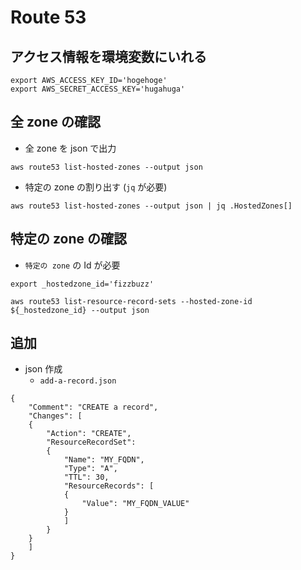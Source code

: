 # Route 53

## アクセス情報を環境変数にいれる

```
export AWS_ACCESS_KEY_ID='hogehoge'
export AWS_SECRET_ACCESS_KEY='hugahuga'
```

## 全 zone の確認

+ 全 zone を json で出力

```
aws route53 list-hosted-zones --output json
```

+ 特定の zone の割り出す (`jq` が必要)

```
aws route53 list-hosted-zones --output json | jq .HostedZones[]
```

## 特定の zone の確認

+ `特定の zone` の Id が必要

```
export _hostedzone_id='fizzbuzz'
```
```
aws route53 list-resource-record-sets --hosted-zone-id ${_hostedzone_id} --output json
```

## 追加

+ json 作成
  + `add-a-record.json`

```
{
    "Comment": "CREATE a record",
    "Changes": [
    {
        "Action": "CREATE",
        "ResourceRecordSet":
        {
            "Name": "MY_FQDN",
            "Type": "A",
            "TTL": 30,
            "ResourceRecords": [
            {
                "Value": "MY_FQDN_VALUE"
            }
            ]
        }
    }
    ]
}
```
